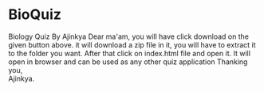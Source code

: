 # BioQuiz
Biology Quiz By Ajinkya
Dear ma'am,
you will have click download on the given button above.
it will download a zip file in it, you will have to extract it to the
folder you want. After that click on index.html file and open it.
It will open in browser and can be used as any other quiz application
Thanking you,<br/>
Ajinkya.



